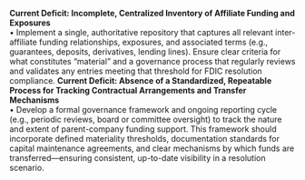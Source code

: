 **Current Deficit: Incomplete, Centralized Inventory of Affiliate Funding and Exposures**  
• Implement a single, authoritative repository that captures all relevant inter-affiliate funding relationships, exposures, and associated terms (e.g., guarantees, deposits, derivatives, lending lines). Ensure clear criteria for what constitutes “material” and a governance process that regularly reviews and validates any entries meeting that threshold for FDIC resolution compliance.
**Current Deficit: Absence of a Standardized, Repeatable Process for Tracking Contractual Arrangements and Transfer Mechanisms**  
• Develop a formal governance framework and ongoing reporting cycle (e.g., periodic reviews, board or committee oversight) to track the nature and extent of parent-company funding support. This framework should incorporate defined materiality thresholds, documentation standards for capital maintenance agreements, and clear mechanisms by which funds are transferred—ensuring consistent, up-to-date visibility in a resolution scenario.
